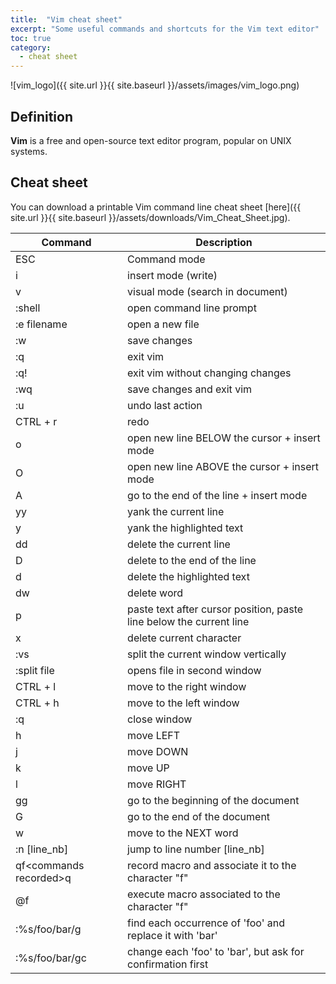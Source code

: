 ```yaml
---
title:  "Vim cheat sheet"
excerpt: "Some useful commands and shortcuts for the Vim text editor"
toc: true
category:
  - cheat sheet
---
```



![vim_logo]({{ site.url }}{{ site.baseurl }}/assets/images/vim_logo.png)

## Definition

**Vim** is a free and open-source text editor program, popular on UNIX systems.


## Cheat sheet

You can download a printable Vim command line cheat sheet [here]({{ site.url }}{{ site.baseurl }}/assets/downloads/Vim_Cheat_Sheet.jpg).


| Command                | Description                                                         |
|------------------------|---------------------------------------------------------------------|
| ESC                    | Command mode                                                        |
| i                      | insert mode (write)                                                 |
| v                      | visual mode (search in document)                                    |
| :shell                 | open command line prompt                                            |
| :e filename            | open a new file                                                     |
| :w                     | save changes                                                        |
| :q                     | exit vim                                                            |
| :q!                    | exit vim without changing changes                                   |
| :wq                    | save changes and exit vim                                           |
| :u                     | undo last action                                                    |
| CTRL + r               | redo                                                                |
| o                      | open new line BELOW the cursor + insert mode                        |
| O                      | open new line ABOVE the cursor + insert mode                        |
| A                      | go to the end of the line + insert mode                             |
| yy                     | yank the current line                                               |
| y                      | yank the highlighted text                                           |
| dd                     | delete the current line                                             |
| D                      | delete to the end of the line                                       |
| d                      | delete the highlighted text                                         |
| dw                     | delete word                                                         |
| p                      | paste text after cursor position, paste line below the current line |
| x                      | delete current character                                            |
| :vs                    | split the current window vertically                                 |
| :split file            | opens file in second window                                         |
| CTRL + l               | move to the right window                                            |
| CTRL + h               | move to the left window                                             |
| :q                     | close window                                                        |
| h                      | move LEFT                                                           |
| j                      | move DOWN                                                           |
| k                      | move UP                                                             |
| l                      | move RIGHT                                                          |
| gg                     | go to the beginning of the document                                 |
| G                      | go to the end of the document                                       |
| w                      | move to the NEXT word                                               |
| :n [line_nb]           | jump to line number [line_nb]                                       |
| qf\<commands recorded\>q | record macro and associate it to the character "f"                  |
| @f                     | execute macro associated to the character "f"                       |
| :%s/foo/bar/g          | find each occurrence of 'foo' and replace it with 'bar'             |
| :%s/foo/bar/gc         | change each 'foo' to 'bar', but ask for confirmation first          |